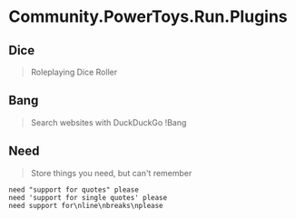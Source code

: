 # Community.PowerToys.Run.Plugins<!-- omit in toc -->

## Dice

> Roleplaying Dice Roller

## Bang

> Search websites with DuckDuckGo !Bang

## Need

> Store things you need, but can't remember

```
need "support for quotes" please
need 'support for single quotes' please
need support for\nline\nbreaks\nplease
```
